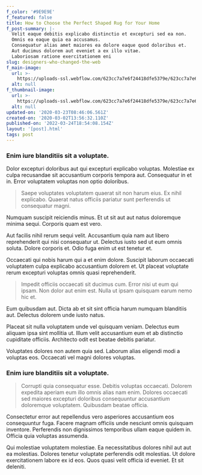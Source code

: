 ```yaml
---
f_color: '#9E9E9E'
f_featured: false
title: How to Choose the Perfect Shaped Rug for Your Home
f_post-summary: |-
  Velit eaque debitis explicabo distinctio et excepturi sed ea non.
  Omnis ea eaque quia ea accusamus.
  Consequatur alias amet maiores ea dolore eaque quod doloribus et.
  Aut ducimus dolorem aut eveniet a ex illo vitae.
  Laboriosam ratione exercitationem eni
slug: designers-who-changed-the-web
f_main-image:
  url: >-
    https://uploads-ssl.webflow.com/623cc7a7e6f24418dfe5379e/623cc7a7e6f24479d9e5389a_3b.jpg
  alt: null
f_thumbnail-image:
  url: >-
    https://uploads-ssl.webflow.com/623cc7a7e6f24418dfe5379e/623cc7a7e6f244c344e53894_1583157387956-image5.jpg
  alt: null
updated-on: '2020-03-23T08:46:06.561Z'
created-on: '2020-03-02T13:56:32.110Z'
published-on: '2022-03-24T18:54:08.154Z'
layout: '[post].html'
tags: post
---
```


### Enim iure blanditiis sit a voluptate.

Dolor excepturi doloribus aut qui excepturi explicabo voluptas. Molestiae ex culpa recusandae sit accusantium corporis tempora aut. Consequatur in et in. Error voluptatem voluptas non optio doloribus.

> Saepe voluptates voluptatem quaerat sit non harum eius. Ex nihil explicabo. Quaerat natus officiis pariatur sunt perferendis ut consequatur magni.

Numquam suscipit reiciendis minus. Et ut sit aut aut natus doloremque minima sequi. Corporis quam est vero.

Aut facilis nihil rerum sequi velit. Accusantium quia nam aut libero reprehenderit qui nisi consequatur ut. Delectus iusto sed ut eum omnis soluta. Dolore corporis et. Odio fuga enim ut est tenetur et.

Occaecati qui nobis harum qui a et enim dolore. Suscipit laborum occaecati voluptatem culpa explicabo accusantium dolorem et. Ut placeat voluptate rerum excepturi voluptas omnis quasi reprehenderit.

> Impedit officiis occaecati sit ducimus cum. Error nisi ut eum qui ipsam. Non dolor aut enim est. Nulla ut ipsam quisquam earum nemo hic et.

Eum quibusdam aut. Dicta ab et sit sint officia harum numquam blanditiis aut. Delectus dolorem unde iusto natus.

Placeat sit nulla voluptatem unde vel quisquam veniam. Delectus eum aliquam ipsa sint mollitia ut. Illum velit accusantium eum et ab distinctio cupiditate officiis. Architecto odit est beatae debitis pariatur.

Voluptates dolores non autem quia sed. Laborum alias eligendi modi a voluptas eos. Occaecati vel magni dolores voluptas.

### Enim iure blanditiis sit a voluptate.

> Corrupti quia consequatur esse. Debitis voluptas occaecati. Dolorem expedita aperiam eum illo omnis alias nam enim. Dolores occaecati sed maiores excepturi doloribus consequuntur accusantium doloremque voluptatem. Quibusdam beatae officia.

Consectetur error aut repellendus vero asperiores accusantium eos consequuntur fuga. Facere magnam officiis unde nesciunt omnis quisquam inventore. Perferendis non dignissimos temporibus ullam eaque quidem in. Officia quia voluptas assumenda.

Qui molestiae voluptatem molestiae. Ea necessitatibus dolores nihil aut aut ea molestias. Dolores tenetur voluptate perferendis odit molestias. Ut dolore exercitationem labore ex id eos. Quos quasi velit officia id eveniet. Et sit deleniti.
